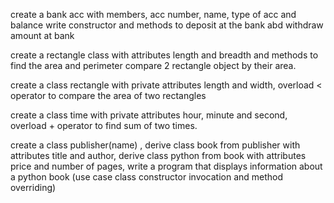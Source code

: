 create a bank acc with members, acc number, name, type of acc and balance
write constructor and methods to deposit at the bank abd withdraw amount at bank

create a rectangle class with attributes length and breadth and methods to find the area and perimeter
compare 2 rectangle object by their area.

create a class rectangle with private attributes length and width, overload < operator to compare the area of two  rectangles

create a class time with private attributes hour, minute and second, overload + operator to find sum of two times.

create a class publisher(name) , derive class book from publisher with attributes title and author, derive class python from book with attributes price and number of pages, write a program that displays information about a python book (use case class constructor invocation and method overriding)